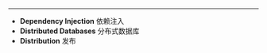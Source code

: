 # 
-------------
- **Dependency Injection** 依赖注入
- **Distributed Databases** 分布式数据库
- **Distribution** 发布
